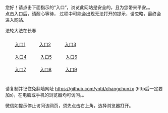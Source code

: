 您好！请点击下面指示的“入口”，浏览此网站是安全的，且为您带来平安。。 <br/>
点击入口后，请耐心等待， 过程中可能会出现无法打开的提示，请忽略，最终会进入网站. </br>

法轮大法在长春<br/>
<div style="padding:10px"><a style="margin:20px" target="_blank" href="https://d1wro87w0xcnw8.cloudfront.net/2Qpsp?fnsmwh" id="ccLink1" rel="nofollow">入口1</a> <a target="_blank" style="margin:20px" href="https://d1lvtbdw9la5ly.cloudfront.net/2Qpsp?lzjxdl" id="ccLink2" rel="nofollow">入口2</a> <a style="margin:20px" target="_blank" href="https://d1wkygxy4ufgni.cloudfront.net/2Qpsp?dwgrmw" id="ccLink3" rel="nofollow">入口3</a></div>

<div style="padding:10px" ><a style="margin:20px" target="_blank" href="https://d1wro87w0xcnw8.cloudfront.net/2Qpsp?fnsmwh" id="ccLink4" rel="nofollow">入口4</a> <a style="margin:20px" href="https://d1lvtbdw9la5ly.cloudfront.net/2Qpsp?lzjxdl" target="_blank" id="ccLink5" rel="nofollow">入口5</a> <a style="margin:20px" href="https://d1wkygxy4ufgni.cloudfront.net/2Qpsp?dwgrmw" target="_blank" id="ccLink6" rel="nofollow">入口6</a></div>

<div style="padding:10px"><a style="margin:20px" target="_blank" href="https://d1wro87w0xcnw8.cloudfront.net/2Qpsp?fnsmwh" id="ccLink7" rel="nofollow">入口7</a> <a style="margin:20px" href="https://d1lvtbdw9la5ly.cloudfront.net/2Qpsp?lzjxdl" target="_blank" id="ccLink8" rel="nofollow">入口8</a> <a style="margin:20px" target="_blank" href="https://d1wkygxy4ufgni.cloudfront.net/2Qpsp?dwgrmw" id="ccLink9" rel="nofollow">入口9</a></div>

<br/>



请复制并记住免翻墙网址 https://github.com/yntd/changchunzx (http后一定要加s)，在电脑或手机的浏览器均可访问。。<br/>

微信如提示停止访问该网页，须先点击右上角，选择浏览器打开。

